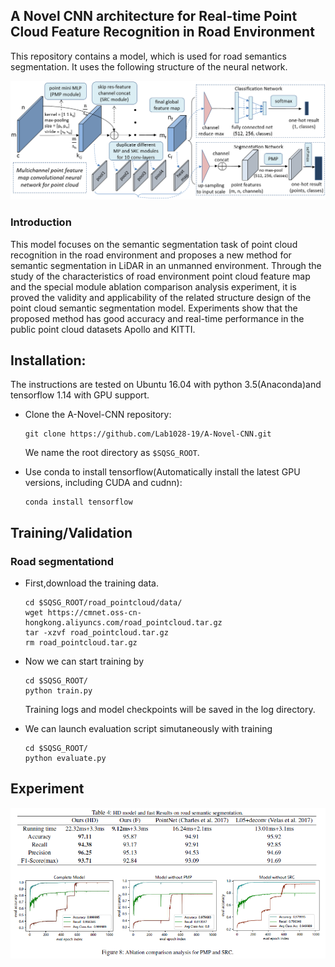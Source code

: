 ## A Novel CNN architecture for Real-time Point Cloud Feature Recognition in Road Environment

This repository contains a model, which is used for road semantics segmentation. It uses the following structure of the neural network.

<p align="center">
    <img src="https://github.com/Lab1028-19/A-Novel-CNN/blob/master/img/Multichannel%20point%20feature%20map%20convolutional%20neural%20network%20for%20point%20cloud.png" width="600" />
</p>


### Introduction
This model focuses on the semantic segmentation task of point cloud recognition in the road environment and proposes a new method for semantic segmentation in LiDAR in an unmanned environment. Through the study of the characteristics of road environment point cloud feature map and the special module ablation comparison analysis experiment, it is proved the validity and applicability of the related structure design of the point cloud semantic segmentation model. Experiments show that the proposed method has good accuracy and real-time performance in the public point cloud datasets Apollo and KITTI.


## Installation:

The instructions are tested on Ubuntu 16.04 with python 3.5(Anaconda)and tensorflow 1.14 with GPU support.

- Clone the A-Novel-CNN repository:

    ```Shell
    git clone https://github.com/Lab1028-19/A-Novel-CNN.git
    ```
    
  We name the root directory as `$SQSG_ROOT`.


- Use conda to install tensorflow(Automatically install the latest GPU versions, including CUDA and cudnn):

    ```Shell
    conda install tensorflow
    ```


## Training/Validation
### Road segmentationd
- First,download the training data.

    ```Shell
    cd $SQSG_ROOT/road_pointcloud/data/
    wget https://cmnet.oss-cn-hongkong.aliyuncs.com/road_pointcloud.tar.gz
    tar -xzvf road_pointcloud.tar.gz
    rm road_pointcloud.tar.gz
    ```

- Now we can start training by
    ```Shell
    cd $SQSG_ROOT/
    python train.py
    ```
   Training logs and model checkpoints will be saved in the log directory.
   
- We can launch evaluation script simutaneously with training

    ```Shell
    cd $SQSG_ROOT/
    python evaluate.py
    ```
    

## Experiment

<p align="center">
    <img src="https://github.com/Lab1028-19/A-Novel-CNN/blob/master/img/road.PNG" width="600" />
</p>




